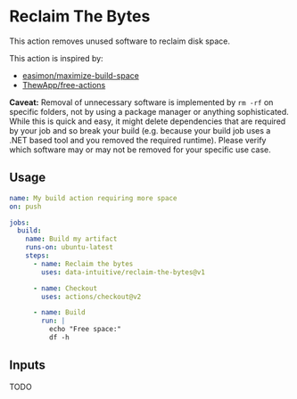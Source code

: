 # Reclaim The Bytes

This action removes unused software to reclaim disk space.

This action is inspired by:
  - [easimon/maximize-build-space](https://github.com/easimon/maximize-build-space)
  - [ThewApp/free-actions](https://github.com/ThewApp/free-actions)

**Caveat:** Removal of unnecessary software is implemented by `rm -rf` on specific folders, not by using a package manager or anything sophisticated. While this is quick and easy, it might delete dependencies that are required by your job and so break your build (e.g. because your build job uses a .NET based tool and you removed the required runtime). Please verify which software may or may not be removed for your specific use case.

## Usage

```yaml
name: My build action requiring more space
on: push

jobs:
  build:
    name: Build my artifact
    runs-on: ubuntu-latest
    steps:
      - name: Reclaim the bytes
        uses: data-intuitive/reclaim-the-bytes@v1

      - name: Checkout
        uses: actions/checkout@v2

      - name: Build
        run: |
          echo "Free space:"
          df -h
```

## Inputs

TODO